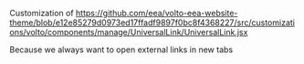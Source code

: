 Customization of https://github.com/eea/volto-eea-website-theme/blob/e12e85279d0973ed17ffadf9897f0bc8f4368227/src/customizations/volto/components/manage/UniversalLink/UniversalLink.jsx

Because we always want to open external links in new tabs
